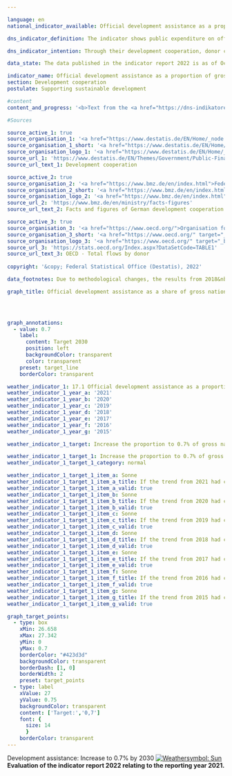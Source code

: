 ```yaml
---

language: en    
national_indicator_available: Official development assistance as a proportion of gross national income    

dns_indicator_definition: The indicator shows public expenditure on official development assistance (<abbr title="Official development assistance">ODA</abbr>) as a percentage of gross national income (<abbr title="Gross national income">GNI</abbr>). Since 2018, it has been calculated using the grant-equivalent method.    

dns_indicator_intention: Through their development cooperation, donor countries play a role in reducing global poverty, preventing humanitarian need, safeguarding peace, achieving democracy, making globalisation fair and protecting the environment. To live up to that responsibility, the German Government has committed itself to the target, originally set by the <abbr title="United Nations">UN</abbr> General Assembly in 1970, of raising its <abbr title="Official development assistance">ODA</abbr> expenditure to 0.7% of its <abbr title="Gross national income">GNI</abbr>. For the indicator maintained in the German Sustainable Development Strategy, the aim is to reach that target by the year 2030.    

data_state: The data published in the indicator report 2022 is as of Oct 31 2022. The data shown on this platform is updated regularly, so that more current data may be available online than published in the <a href="https://dns-indikatoren.de/assets/publications/reports/en/2022.pdf">indicator report 2022</a>.    

indicator_name: Official development assistance as a proportion of gross national income    
section: Development cooperation    
postulate: Supporting sustainable development    

#content     
content_and_progress: '<b>Text from the <a href="https://dns-indikatoren.de/assets/publications/reports/en/2021.pdf">Indicator Report 2021&nbsp;</a></b><br><br>The data on which the indicator is based are the statistics on German official development assistance which are compiled by the Federal Statistical Office on behalf of the Federal Ministry for Economic Cooperation and Development. Whether a flow is counted as <abbr title="Official development assistance">ODA</abbr> is determined by guidelines issued by the <abbr title="Organisation for Economic Co-operation and Development">OECD</abbr> Development Assistance Committee (<abbr title="Development Assistance Committee">DAC</abbr>). <abbr title="Official development assistance">ODA</abbr> comprises public funds spent in order to advance the economic and social development of developing countries. It primarily includes expenditure for financial and technical cooperation with developing countries, humanitarian aid and development-cooperation contributions to multilateral institutions such as the United Nations, the European Union, the World Bank or regional development banks. Under certain conditions, spending on peace missions, debt relief and certain items of development expenditure in the donor country – such as tuition costs for students from developing countries, domestic spending on refugees and funding for development-related research – can also be counted as <abbr title="Official development assistance">ODA</abbr>.<br><br>The <abbr title="Development Assistance Committee">DAC</abbr> also defines the list of developing countries eligible for <abbr title="Official development assistance">ODA</abbr>. This includes the least developed countries (<abbr title="Least developed countries">LDCs</abbr>) as well as other countries with low and medium per capita <abbr title="Gross national income">GNI</abbr>. As a rule, the list is updated every three years. Changes in the indicator may therefore be the result of one or more countries being added to or removed from the list.<br><br>In 2018, there was a change in the way <abbr title="Official development assistance">ODA</abbr> loans are evaluated, in that the previous net-flows principle was replaced by the grant-equivalent method. In this method, only the grant element of an <abbr title="Official development assistance">ODA</abbr> loan, once calculated, is counted as <abbr title="Official development assistance">ODA</abbr>. The intention behind the new methodology is to make <abbr title="Official development assistance">ODA</abbr> grants and <abbr title="Official development assistance">ODA</abbr> loans comparable.<br><br>As calculated using the new method, Germany’s <abbr title="Official development assistance">ODA</abbr> came to <abbr title="Euro">EUR</abbr> 21.6&nbsp;billion in 2019, slightly higher than the <abbr title="Euro">EUR</abbr> 21.2&nbsp;billion recorded for 2018. In both years, <abbr title="Official development assistance">ODA</abbr> accounted for 0.61% of Germany’s <abbr title="Gross national income">GNI</abbr>. For comparison, net <abbr title="Official development assistance">ODA</abbr> spending (using the evaluation method that was standard until 2017) came to around <abbr title="Euro">EUR</abbr> 21.5&nbsp;billion in 2019. This represented a 1% drop from the previous year’s figure of <abbr title="Euro">EUR</abbr> 21.8&nbsp;billion.<br><br>On the international scale, in 2019&nbsp;Germany was once again the second-largest contributor in absolute terms, after the United States and ahead of the <abbr title="United Kingdom">UK</abbr> (provisional figures). Germany’s ODA: <abbr title="Gross national income">GNI</abbr> ration of 0.61% was higher than the average for <abbr title="European Union">EU</abbr> members of the <abbr title="Development Assistance Committee">DAC</abbr>, which was 0.48% according to the provisional figures. Germany had the sixth-highest ODA: <abbr title="Gross national income">GNI</abbr> ratio among the 29&nbsp;members of the <abbr title="Development Assistance Committee">DAC</abbr>. According to the provisional figures for 2019, the international target of 0.7% was met by five <abbr title="Development Assistance Committee">DAC</abbr> countries: Luxembourg, Norway, Sweden, Denmark and the <abbr title="United Kingdom">UK</abbr>.<br><br>In addition to official development cooperation, private funds are also provided by such organisations as churches, foundations and associations.<br><br>These chiefly take the form of contributions and donations. This private development cooperation, which does not affect the <abbr title="Official development assistance">ODA</abbr> figures, amounted to <abbr title="Euro">EUR</abbr> 1.36&nbsp;billion in 2019, the equivalent of a 0.04% share of <abbr title="Gross national income">GNI</abbr>. Private direct investment in developing countries came to <abbr title="Euro">EUR</abbr> 10.2&nbsp;billion in 2019, according to the preliminary data.'    

#Sources    

source_active_1: true
source_organisation_1: '<a href="https://www.destatis.de/EN/Home/_node.html">Federal Statistical Office</a>'
source_organisation_1_short: '<a href="https://www.destatis.de/EN/Home/_node.html" target="_blank">Federal Statistical Office</a>'
source_organisation_logo_1: '<a href="https://www.destatis.de/EN/Home/_node.html" target="_blank"><img src="https://dnsUpgradeEnvironment.github.io/dns-indicators/public/OrgImgEn/destatis.png" alt="Federal Statistical Office" title=" Click here to visit the homepage of the organizationFederal Statistical Office" style="height:60px; width:148px; border: transparent"/></a>'
source_url_1: 'https://www.destatis.de/EN/Themes/Government/Public-Finance/Development-Cooperation/_node.html'
source_url_text_1: Development cooperation

source_active_2: true
source_organisation_2: '<a href="https://www.bmz.de/en/index.html">Federal Ministry for Economic Cooperation and Development</a>'
source_organisation_2_short: '<a href="https://www.bmz.de/en/index.html" target="_blank">Federal Ministry for Economic Cooperation and Development</a>'
source_organisation_logo_2: '<a href="https://www.bmz.de/en/index.html" target="_blank"><img src="https://dnsUpgradeEnvironment.github.io/dns-indicators/public/OrgImgEn/bmz.png" alt="Federal Ministry for Economic Cooperation and Development" title=" Click here to visit the homepage of the organizationFederal Ministry for Economic Cooperation and Development" style="height:60px; width:148px; border: transparent"/></a>'
source_url_2: 'https://www.bmz.de/en/ministry/facts-figures'
source_url_text_2: Facts and figures of German development cooperation

source_active_3: true
source_organisation_3: '<a href="https://www.oecd.org/">Organisation for Economic Co-operation and Development</a>'
source_organisation_3_short: '<a href="https://www.oecd.org/" target="_blank">Organisation for Economic Co-operation and Development</a>'
source_organisation_logo_3: '<a href="https://www.oecd.org/" target="_blank"><img src="https://dnsUpgradeEnvironment.github.io/dns-indicators/public/OrgImgEn/oecd.png" alt="Organisation for Economic Co-operation and Development" title=" Click here to visit the homepage of the organizationOrganisation for Economic Co-operation and Development" style="height:60px; width:148px; border: transparent"/></a>'
source_url_3: 'https://stats.oecd.org/Index.aspx?DataSetCode=TABLE1'
source_url_text_3: OECD - Total flows by donor
    
copyright: '&copy; Federal Statistical Office (Destatis), 2022'    

data_footnotes: Due to methodological changes, the results from 2018&nbsp;are only comparable with previous years to a limited extent. Up to 2017, the calculation was based on the gross-net principle; from 2018, the grant-equivalent method was used.<br>• 2021&nbsp;provisional data.    

graph_title: Official development assistance as a share of gross national income    

    


graph_annotations:
  - value: 0.7
    label:
      content: Target 2030
      position: left
      backgroundColor: transparent
      color: transparent
    preset: target_line
    borderColor: transparent            

weather_indicator_1: 17.1 Official development assistance as a proportion of gross national income
weather_indicator_1_year_a: '2021'
weather_indicator_1_year_b: '2020'
weather_indicator_1_year_c: '2019'
weather_indicator_1_year_d: '2018'
weather_indicator_1_year_e: '2017'
weather_indicator_1_year_f: '2016'
weather_indicator_1_year_g: '2015'

weather_indicator_1_target: Increase the proportion to 0.7% of gross national income by 2030

weather_indicator_1_target_1: Increase the proportion to 0.7% of gross national income by 2030
weather_indicator_1_target_1_category: normal

weather_indicator_1_target_1_item_a: Sonne
weather_indicator_1_target_1_item_a_title: If the trend from 2021 had continued, the target value would have been reached or missed by less than 5% of the difference between the target value and the value at that time.
weather_indicator_1_target_1_item_a_valid: true
weather_indicator_1_target_1_item_b: Sonne
weather_indicator_1_target_1_item_b_title: If the trend from 2020 had continued, the target value would have been reached or missed by less than 5% of the difference between the target value and the value at that time.
weather_indicator_1_target_1_item_b_valid: true
weather_indicator_1_target_1_item_c: Sonne
weather_indicator_1_target_1_item_c_title: If the trend from 2019 had continued, the target value would have been reached or missed by less than 5% of the difference between the target value and the value at that time.
weather_indicator_1_target_1_item_c_valid: true
weather_indicator_1_target_1_item_d: Sonne
weather_indicator_1_target_1_item_d_title: If the trend from 2018 had continued, the target value would have been reached or missed by less than 5% of the difference between the target value and the value at that time.
weather_indicator_1_target_1_item_d_valid: true
weather_indicator_1_target_1_item_e: Sonne
weather_indicator_1_target_1_item_e_title: If the trend from 2017 had continued, the target value would have been reached or missed by less than 5% of the difference between the target value and the value at that time.
weather_indicator_1_target_1_item_e_valid: true
weather_indicator_1_target_1_item_f: Sonne
weather_indicator_1_target_1_item_f_title: If the trend from 2016 had continued, the target value would have been reached or missed by less than 5% of the difference between the target value and the value at that time.
weather_indicator_1_target_1_item_f_valid: true
weather_indicator_1_target_1_item_g: Sonne
weather_indicator_1_target_1_item_g_title: If the trend from 2015 had continued, the target value would have been reached or missed by less than 5% of the difference between the target value and the value at that time.
weather_indicator_1_target_1_item_g_valid: true    

graph_target_points:
  - type: box
    xMin: 26.658
    xMax: 27.342
    yMin: 0
    yMax: 0.7
    borderColor: "#423d3d"
    backgroundColor: transparent
    borderDash: [1, 0]
    borderWidth: 2
    preset: target_points
  - type: label
    xValue: 27
    yValue: 0.75
    backgroundColor: transparent
    content: ['Target:','0,7']
    font: {
      size: 14
      }
    borderColor: transparent    
---
```



<div>
  <div class="my-header">
    <label class="default">Development assistance: Increase to 0.7% by 2030
      <a href="https://dnsUpgradeEnvironment.github.io/dns-indicators/en/status"><img src="https://g205sdgs.github.io/sdg-indicators/public/Wettersymbole/Sonne.png" title="If the trend from 2021 (Data as of Oct 31 2022) had continued, the target value would have been reached or missed by less than 5% of the difference between the target value and the value at that time." alt="Weathersymbol: Sun"/>
      </a>
    </label>
  </div>
</div>
<div class="my-header-note">
  <label class="default"><b>Evaluation of the indicator report 2022 relating to the reporting year 2021.
  </b></label>
</div>